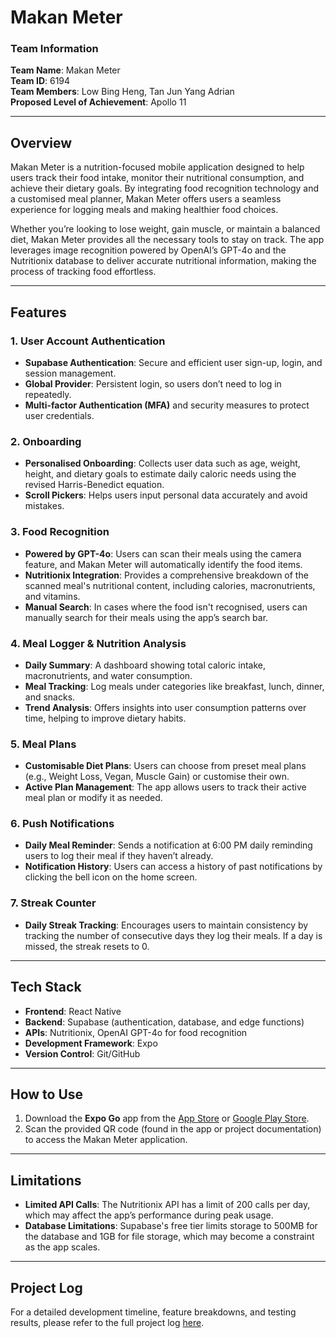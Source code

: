 # Makan Meter

### Team Information
**Team Name**: Makan Meter  
**Team ID**: 6194  
**Team Members**: Low Bing Heng, Tan Jun Yang Adrian  
**Proposed Level of Achievement**: Apollo 11  

---

## Overview

Makan Meter is a nutrition-focused mobile application designed to help users track their food intake, monitor their nutritional consumption, and achieve their dietary goals. By integrating food recognition technology and a customised meal planner, Makan Meter offers users a seamless experience for logging meals and making healthier food choices. 

Whether you’re looking to lose weight, gain muscle, or maintain a balanced diet, Makan Meter provides all the necessary tools to stay on track. The app leverages image recognition powered by OpenAI’s GPT-4o and the Nutritionix database to deliver accurate nutritional information, making the process of tracking food effortless.

---

## Features

### 1. User Account Authentication
- **Supabase Authentication**: Secure and efficient user sign-up, login, and session management.
- **Global Provider**: Persistent login, so users don’t need to log in repeatedly.
- **Multi-factor Authentication (MFA)** and security measures to protect user credentials.

### 2. Onboarding
- **Personalised Onboarding**: Collects user data such as age, weight, height, and dietary goals to estimate daily caloric needs using the revised Harris-Benedict equation.
- **Scroll Pickers**: Helps users input personal data accurately and avoid mistakes.

### 3. Food Recognition
- **Powered by GPT-4o**: Users can scan their meals using the camera feature, and Makan Meter will automatically identify the food items.
- **Nutritionix Integration**: Provides a comprehensive breakdown of the scanned meal's nutritional content, including calories, macronutrients, and vitamins.
- **Manual Search**: In cases where the food isn't recognised, users can manually search for their meals using the app’s search bar.

### 4. Meal Logger & Nutrition Analysis
- **Daily Summary**: A dashboard showing total caloric intake, macronutrients, and water consumption.
- **Meal Tracking**: Log meals under categories like breakfast, lunch, dinner, and snacks.
- **Trend Analysis**: Offers insights into user consumption patterns over time, helping to improve dietary habits.

### 5. Meal Plans
- **Customisable Diet Plans**: Users can choose from preset meal plans (e.g., Weight Loss, Vegan, Muscle Gain) or customise their own.
- **Active Plan Management**: The app allows users to track their active meal plan or modify it as needed.

### 6. Push Notifications
- **Daily Meal Reminder**: Sends a notification at 6:00 PM daily reminding users to log their meal if they haven’t already.
- **Notification History**: Users can access a history of past notifications by clicking the bell icon on the home screen.

### 7. Streak Counter
- **Daily Streak Tracking**: Encourages users to maintain consistency by tracking the number of consecutive days they log their meals. If a day is missed, the streak resets to 0.

---

## Tech Stack
- **Frontend**: React Native
- **Backend**: Supabase (authentication, database, and edge functions)
- **APIs**: Nutritionix, OpenAI GPT-4o for food recognition
- **Development Framework**: Expo
- **Version Control**: Git/GitHub

---

## How to Use

1. Download the **Expo Go** app from the [App Store](https://apps.apple.com) or [Google Play Store](https://play.google.com).
2. Scan the provided QR code (found in the app or project documentation) to access the Makan Meter application.

---

## Limitations
- **Limited API Calls**: The Nutritionix API has a limit of 200 calls per day, which may affect the app’s performance during peak usage.
- **Database Limitations**: Supabase's free tier limits storage to 500MB for the database and 1GB for file storage, which may become a constraint as the app scales.

---

## Project Log

For a detailed development timeline, feature breakdowns, and testing results, please refer to the full project log [here](https://docs.google.com/spreadsheets/d/1wz6pyeir4WdYZYRkoLkfXnUhUa9-zY7lYLPIjOZPEv0/edit#gid=0).

